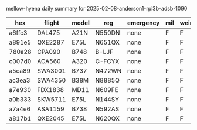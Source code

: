 mellow-hyena daily summary for 2025-02-08-anderson1-rpi3b-adsb-1090

|hex|flight|model|reg|emergency|mil|weirdo|
|--|--|--|--|--|--|--|
|a6ffc3|DAL475|A21N|N550DN|none|F|F|
|a891e5|QXE2287|E75L|N651QX|none|F|F|
|780a28|CPA090|B748|B-LJF|none|F|F|
|c007d0|ACA560|A320|C-FCYX|none|F|F|
|a5ca89|SWA3001|B737|N472WN|none|F|F|
|ac3ea3|SWA4350|B38M|N8885Q|none|F|F|
|a7e930|FDX1838|MD11|N609FE|none|F|F|
|a0b333|SKW5711|E75L|N144SY|none|F|F|
|a7a4e6|ASA1159|B738|N592AS|none|F|F|
|a817b1|QXE2045|E75L|N620QX|none|F|F|
